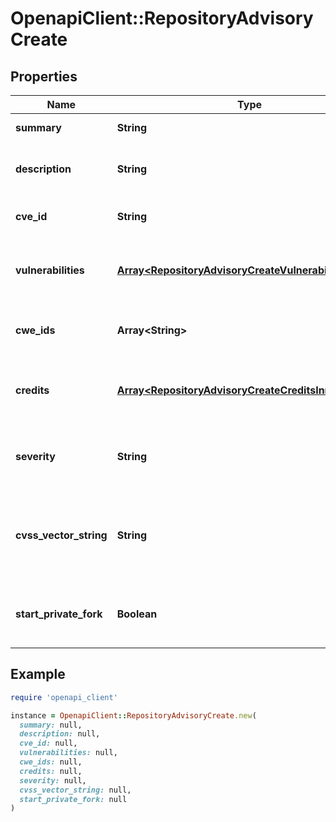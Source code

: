 # OpenapiClient::RepositoryAdvisoryCreate

## Properties

| Name | Type | Description | Notes |
| ---- | ---- | ----------- | ----- |
| **summary** | **String** | A short summary of the advisory. |  |
| **description** | **String** | A detailed description of what the advisory impacts. |  |
| **cve_id** | **String** | The Common Vulnerabilities and Exposures (CVE) ID. | [optional] |
| **vulnerabilities** | [**Array&lt;RepositoryAdvisoryCreateVulnerabilitiesInner&gt;**](RepositoryAdvisoryCreateVulnerabilitiesInner.md) | A product affected by the vulnerability detailed in a repository security advisory. |  |
| **cwe_ids** | **Array&lt;String&gt;** | A list of Common Weakness Enumeration (CWE) IDs. | [optional] |
| **credits** | [**Array&lt;RepositoryAdvisoryCreateCreditsInner&gt;**](RepositoryAdvisoryCreateCreditsInner.md) | A list of users receiving credit for their participation in the security advisory. | [optional] |
| **severity** | **String** | The severity of the advisory. You must choose between setting this field or &#x60;cvss_vector_string&#x60;. | [optional] |
| **cvss_vector_string** | **String** | The CVSS vector that calculates the severity of the advisory. You must choose between setting this field or &#x60;severity&#x60;. | [optional] |
| **start_private_fork** | **Boolean** | Whether to create a temporary private fork of the repository to collaborate on a fix. | [optional][default to false] |

## Example

```ruby
require 'openapi_client'

instance = OpenapiClient::RepositoryAdvisoryCreate.new(
  summary: null,
  description: null,
  cve_id: null,
  vulnerabilities: null,
  cwe_ids: null,
  credits: null,
  severity: null,
  cvss_vector_string: null,
  start_private_fork: null
)
```

